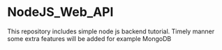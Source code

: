 # NodeJS_Web_API


This repository includes simple node js backend tutorial. Timely manner some extra features will be added for example MongoDB

